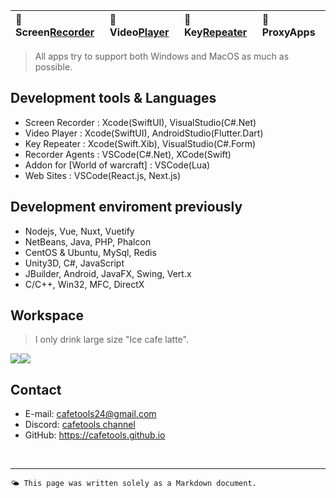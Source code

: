 | 🐻 Screen[Recorder](/ScreenRecorder) | 🐯 Video[Player](/VideoPlayer) | 🐼 Key[Repeater](/KeyRepeater) | 🐥 ProxyApps |
|:----------|:----------|:----------|:----------|

> All apps try to support both Windows and MacOS as much as possible.


## Development tools & Languages
- Screen Recorder : Xcode(SwiftUI), VisualStudio(C#.Net)
- Video Player : Xcode(SwiftUI), AndroidStudio(Flutter.Dart)
- Key Repeater : Xcode(Swift.Xib), VisualStudio(C#.Form)
- Recorder Agents : VSCode(C#.Net), XCode(Swift)
- Addon for [World of warcraft] : VSCode(Lua)
- Web Sites : VSCode(React.js, Next.js)

## Development enviroment previously
- Nodejs, Vue, Nuxt, Vuetify
- NetBeans, Java, PHP, Phalcon
- CentOS & Ubuntu, MySql, Redis
- Unity3D, C#, JavaScript
- JBuilder, Android, JavaFX, Swing, Vert.x
- C/C++, Win32, MFC, DirectX

## Workspace
> I only drink large size "Ice cafe latte".

<div style="display: flex;">
    <div style="box-sizing: border-box;">
        <image src="images/cafe_desk.jpg"/>
    </div>
    <div style="box-sizing: border-box;">
        <image src="images/home_desk.jpg"/>
    </div>
</div>


## Contact
- E-mail: <cafetools24@gmail.com>
- Discord: [cafetools channel](https://discord.gg/an8SPtTb)
- GitHub: https://cafetools.github.io

<br>

---
`🌤️ This page was written solely as a Markdown document.`


 